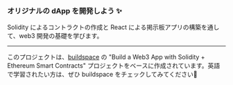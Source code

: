 ### **オリジナルの dApp を開発しよう ✨**

Solidity によるコントラクトの作成と React による掲示板アプリの構築を通して、web3 開発の基礎を学びます。

----
このプロジェクトは、[buildspace](https://github.com/buildspace/buildspace-projects/tree/main/Solidity_And_Smart_Contracts/en) の "Build a Web3 App with Solidity + Ethereum Smart Contracts" プロジェクトをベースに作成されています。英語で学習されたい方は、ぜひ buildspace をチェックしてみてください🦄
